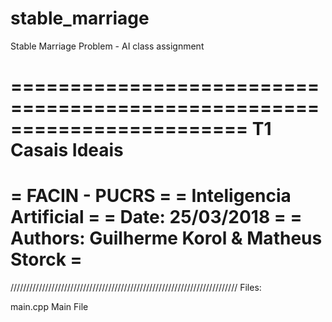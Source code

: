 # stable_marriage
Stable Marriage Problem - AI class assignment

========================================================================
                        T1 Casais Ideais
========================================================================
= FACIN - PUCRS														                             =
= Inteligencia Artificial					                                     =
= Date:	   25/03/2018												                           =
= Authors: Guilherme Korol & Matheus Storck		                         =
========================================================================

////////////////////////////////////////////////////////////////////////
Files:

  main.cpp
    Main File
